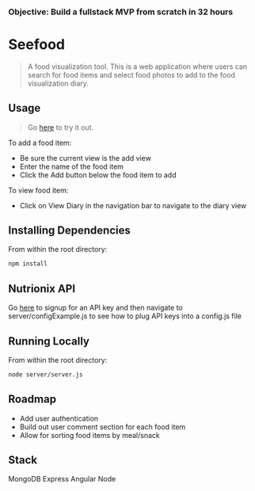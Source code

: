 ### Objective: Build a fullstack MVP from scratch in 32 hours

# Seefood

> A food visualization tool. This is a web application where users can search for food items and select food photos to add to the food visualization diary.

## Usage

> Go [here](http://seefoodseeyourfood.herokuapp.com) to try it out.

To add a food item:

- Be sure the current view is the add view
- Enter the name of the food item 
- Click the Add button below the food item to add

To view food item:

- Click on View Diary in the navigation bar to navigate to the diary view

## Installing Dependencies

From within the root directory:

```sh
npm install
```

## Nutrionix API

Go [here](https://developer.nutritionix.com/signup) to signup for an API key and then navigate to server/configExample.js to see how to plug API keys into a config.js file

## Running Locally

From within the root directory:

```sh
node server/server.js
```

## Roadmap

- Add user authentication
- Build out user comment section for each food item
- Allow for sorting food items by meal/snack

## Stack
MongoDB
Express
Angular
Node
